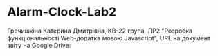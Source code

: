 # Alarm-Clock-Lab2

Гречишкіна Катерина Дмитрівна, КВ-22 група, ЛР2 "Розробка функціональності Web-додатка мовою Javascript", URL на документ звіту на Google Drive: 
